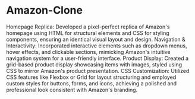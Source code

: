 # Amazon-Clone
Homepage Replica: Developed a pixel-perfect replica of Amazon's
homepage using HTML for structural elements and CSS for styling
components, ensuring an identical visual layout and design.
Navigation & Interactivity: Incorporated interactive elements such as
dropdown menus, hover effects, and clickable sections, mimicking
Amazon's intuitive navigation system for a user-friendly interface.
Product Display: Created a grid-based product display showcasing
items with images, styled using CSS to mirror Amazon's product
presentation.
CSS Customization: Utilized CSS features like Flexbox or Grid for
layout structuring and employed custom styles for buttons, forms,
and icons, achieving a polished and professional look consistent with
Amazon's branding.
